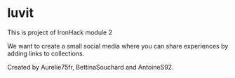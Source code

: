 # luvit
This is project of IronHack module 2

We want to create a small social media where you can share experiences by adding links to collections. 

Created by Aurelie75fr, BettinaSouchard and AntoineS92.

